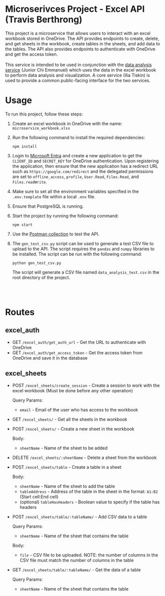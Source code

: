 # Microserivces Project - Excel API (Travis Berthrong)
This project is a microservice that allows users to interact with an excel workbook stored in OneDrive.
The API provides endpoints to create, delete, and get sheets in the workbook, create tables in the sheets, and add data to the tables.
The API also provides endpoints to authenticate with OneDrive and get the access token.
</br> 
</br>
This service is intended to be used in conjunction with the [data analysis service](https://github.com/chiemmanuel/analyticservice) (Junior Chi Emmanuel) which uses the data in the excel workbook to perform data analysis and visualization. A core service (Ilia Tiskin) is used to provide a common public-facing interface for the two services.


# Usage

To run this project, follow these steps:

1. Create an excel workbook in OneDrive with the name: `microservice_workbook.xlsx`
2. Run the following command to install the required dependencies:
    ```
    npm install
    ```
3. Login to [Microsoft Entra](https://entra.microsoft.com/) and create a new application to get the `CLIENT_ID` and `SECRET_KEY` for OneDrive authentication. Upon registering the application, then ensure that the new application has a redirect URL such as `https://google.com/redirect` and the delegated permissions are set to `offline_access`, `profile`, `User.Read`, `Files.Read`, and `Files.readWrite`.
4. Make sure to set all the environment variables specified in the `.env.template` file within a local `.env` file.
5. Ensure that PostgreSQL is running.
6. Start the project by running the following command:
    ```
    npm start
    ```
7. Use the [Postman collection](https://speeding-shuttle-145414.postman.co/workspace/New-Team-Workspace~9bbc6a62-0def-40d9-bad3-56959c01b44b/collection/32573845-2bccb303-05c6-40f4-a20c-69393dea7322?action=share&creator=32573845) to test the API.

8. The `gen_test_csv.py` script can be used to generate a test CSV file to upload to the API. The script requires the `pandas` and `numpy` libraries to be installed. The script can be run with the following command:
    ```
    python gen_test_csv.py
    ```
    The script will generate a CSV file named `data_analysis_test.csv` in the root directory of the project.

</br>
</br>

# Routes

## excel_auth

- GET `/excel_auth/get_auth_url` - Get the URL to authenticate with OneDrive
- GET `/excel_auth/get_access_token` - Get the access token from OneDrive and save it in the database

## excel_sheets 

- POST `/excel_sheets/create_session` - Create a session to work with the excel workbook (Must be done before any other operation)

     Query Params: 
     - `email` - Email of the user who has access to the workbook

- GET `/excel_sheets/` - Get all the sheets in the workbook
- POST `/excel_sheets/` - Create a new sheet in the workbook

     Body: 
     - `sheetName` - Name of the sheet to be added

- DELETE `/excel_sheets/:sheetName` - Delete a sheet from the workbook

- POST `/excel_sheets/table` - Create a table in a sheet

     Body:
     - `sheetName` - Name of the sheet to add the table
     - `tableAddress` - Address of the table in the sheet in the format: `A1:B2` (Start cell:End cell)
     - (optional) `tableHasHeaders` - Boolean value to specify if the table has headers 

- POST `/excel_sheets/table/:tableName/` - Add CSV data to a table

     Query Params:
     - `sheetName` - Name of the sheet that contains the table

     Body:
     - `file` - CSV file to be uploaded. NOTE: the number of columns in the CSV file must match the number of columns in the table

- GET `/excel_sheets/table/:tableName/` - Get the data of a table
     
     Query Params:
     - `sheetName` - Name of the sheet that contains the table